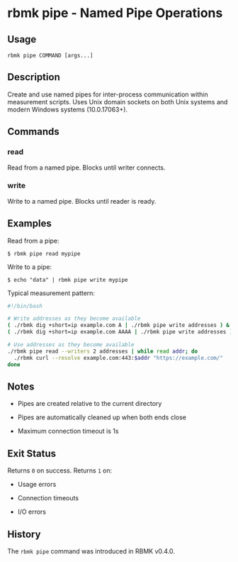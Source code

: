 
# rbmk pipe - Named Pipe Operations

## Usage

```
rbmk pipe COMMAND [args...]
```

## Description

Create and use named pipes for inter-process communication within
measurement scripts. Uses Unix domain sockets on both Unix systems
and modern Windows systems (10.0.17063+).

## Commands

### read

Read from a named pipe. Blocks until writer connects.

### write

Write to a named pipe. Blocks until reader is ready.

## Examples

Read from a pipe:

```
$ rbmk pipe read mypipe
```

Write to a pipe:

```
$ echo "data" | rbmk pipe write mypipe
```

Typical measurement pattern:

```bash
#!/bin/bash

# Write addresses as they become available
( ./rbmk dig +short=ip example.com A | ./rbmk pipe write addresses ) &
( ./rbmk dig +short=ip example.com AAAA | ./rbmk pipe write addresses ) &

# Use addresses as they become available
./rbmk pipe read --writers 2 addresses | while read addr; do
  ./rbmk curl --resolve example.com:443:$addr "https://example.com/"
done
```

## Notes

- Pipes are created relative to the current directory

- Pipes are automatically cleaned up when both ends close

- Maximum connection timeout is 1s

## Exit Status

Returns `0` on success. Returns `1` on:

- Usage errors

- Connection timeouts

- I/O errors

## History

The `rbmk pipe` command was introduced in RBMK v0.4.0.
